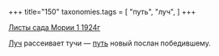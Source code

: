 +++
title="150"
taxonomies.tags = [
 "путь",
 "луч",
]
+++

[Листы сада Мории 1 1924г](/agni/1924)

[Луч](/tags/луч) рассеивает тучи — [путь](/tags/путь) новый послан победившему.   

